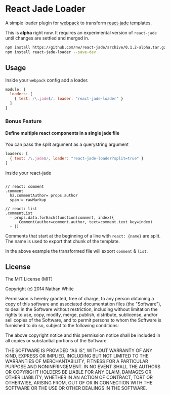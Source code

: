 
# React Jade Loader

A simple loader plugin for [webpack](http://http://webpack.github.io/) to transform [react-jade](https://github.com/ForbesLindesay/react-jade) templates.

This is __alpha__ right now. It requires an experimental version of `react-jade` until changes are settled and merged in. 


```bash
npm install https://github.com/nw/react-jade/archive/0.1.2-alpha.tar.gz --save
npm install react-jade-loader --save-dev
```

## Usage

Inside your `webpack` config add a loader.

```js
module: {
  loaders: [
    { test: /\.jade$/, loader: "react-jade-loader" }
  ]
}
```

### Bonus Feature

#### Define multiple react components in a single jade file

You can pass the split argument as a querystring argument

```js
loaders: [
  { test: /\.jade$/, loader: "react-jade-loader?split=true" }
]
```

Inside your react-jade

```jade

// react: comment
.comment
  h2.commentAuthor= props.author
  span!= rawMarkup

// react: list
.commentList
  - props.data.forEach(function(comment, index){
      Comment(author=comment.author, text=comment.text key=index)
  - })

```

Comments that start at the beginning of a line with `react: {name}` are split. The name is used to export that chunk of the template.

In the above example the transformed file will export `comment` & `list`.


## License

The MIT License (MIT)

Copyright (c) 2014 Nathan White

Permission is hereby granted, free of charge, to any person obtaining a copy
of this software and associated documentation files (the "Software"), to deal
in the Software without restriction, including without limitation the rights
to use, copy, modify, merge, publish, distribute, sublicense, and/or sell
copies of the Software, and to permit persons to whom the Software is
furnished to do so, subject to the following conditions:

The above copyright notice and this permission notice shall be included in all
copies or substantial portions of the Software.

THE SOFTWARE IS PROVIDED "AS IS", WITHOUT WARRANTY OF ANY KIND, EXPRESS OR
IMPLIED, INCLUDING BUT NOT LIMITED TO THE WARRANTIES OF MERCHANTABILITY,
FITNESS FOR A PARTICULAR PURPOSE AND NONINFRINGEMENT. IN NO EVENT SHALL THE
AUTHORS OR COPYRIGHT HOLDERS BE LIABLE FOR ANY CLAIM, DAMAGES OR OTHER
LIABILITY, WHETHER IN AN ACTION OF CONTRACT, TORT OR OTHERWISE, ARISING FROM,
OUT OF OR IN CONNECTION WITH THE SOFTWARE OR THE USE OR OTHER DEALINGS IN THE
SOFTWARE.